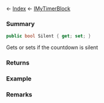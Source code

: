 ← [Index](Api-Index) ← [IMyTimerBlock](SpaceEngineers.Game.ModAPI.Ingame.IMyTimerBlock)

### Summary

```csharp
public bool Silent { get; set; }
```

Gets or sets if the countdown is silent

### Returns

### Example

### Remarks

